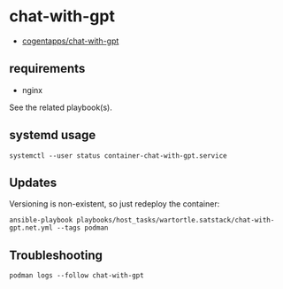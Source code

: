 # chat-with-gpt

* [cogentapps/chat-with-gpt](https://github.com/cogentapps/chat-with-gpt)

## requirements

* nginx

See the related playbook(s).

## systemd usage

```
systemctl --user status container-chat-with-gpt.service
```

## Updates

Versioning is non-existent, so just redeploy the container:

```
ansible-playbook playbooks/host_tasks/wartortle.satstack/chat-with-gpt.net.yml --tags podman
```

## Troubleshooting

```
podman logs --follow chat-with-gpt
```
